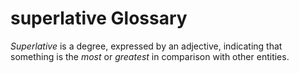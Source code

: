# superlative Glossary
*Superlative* is a degree, expressed by an adjective, indicating that something is the *most* or *greatest* in comparison with other entities.
